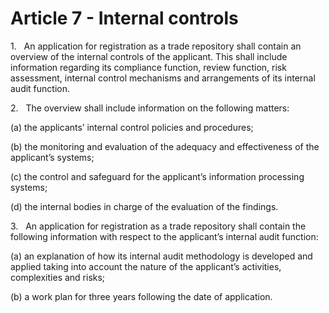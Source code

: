 # Article 7 - Internal controls


1.   An application for registration as a trade repository shall contain an overview of the internal controls of the applicant. This shall include information regarding its compliance function, review function, risk assessment, internal control mechanisms and arrangements of its internal audit function.

2.   The overview shall include information on the following matters:

(a) the applicants’ internal control policies and procedures;

(b) the monitoring and evaluation of the adequacy and effectiveness of the applicant’s systems;

(c) the control and safeguard for the applicant’s information processing systems;

(d) the internal bodies in charge of the evaluation of the findings.

3.   An application for registration as a trade repository shall contain the following information with respect to the applicant’s internal audit function:

(a) an explanation of how its internal audit methodology is developed and applied taking into account the nature of the applicant’s activities, complexities and risks;

(b) a work plan for three years following the date of application.
